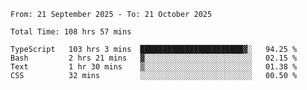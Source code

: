 <!--START_SECTION:waka-->

```abap
From: 21 September 2025 - To: 21 October 2025

Total Time: 108 hrs 57 mins

TypeScript   103 hrs 3 mins  ███████████████████████▓░   94.25 %
Bash         2 hrs 21 mins   ▓░░░░░░░░░░░░░░░░░░░░░░░░   02.15 %
Text         1 hr 30 mins    ▒░░░░░░░░░░░░░░░░░░░░░░░░   01.38 %
CSS          32 mins         ░░░░░░░░░░░░░░░░░░░░░░░░░   00.50 %
```

<!--END_SECTION:waka-->
